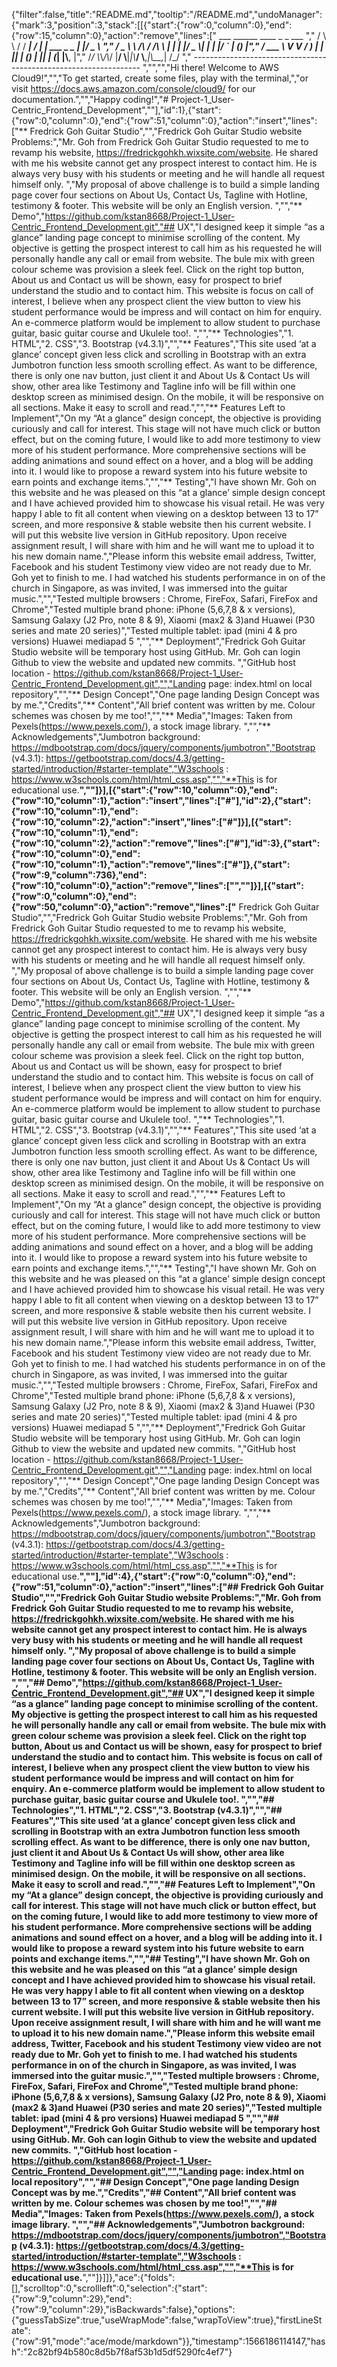 {"filter":false,"title":"README.md","tooltip":"/README.md","undoManager":{"mark":3,"position":3,"stack":[[{"start":{"row":0,"column":0},"end":{"row":15,"column":0},"action":"remove","lines":["         ___        ______     ____ _                 _  ___  ","        / \\ \\      / / ___|   / ___| | ___  _   _  __| |/ _ \\ ","       / _ \\ \\ /\\ / /\\___ \\  | |   | |/ _ \\| | | |/ _` | (_) |","      / ___ \\ V  V /  ___) | | |___| | (_) | |_| | (_| |\\__, |","     /_/   \\_\\_/\\_/  |____/   \\____|_|\\___/ \\__,_|\\__,_|  /_/ "," ----------------------------------------------------------------- ","","","Hi there! Welcome to AWS Cloud9!","","To get started, create some files, play with the terminal,","or visit https://docs.aws.amazon.com/console/cloud9/ for our documentation.","","Happy coding!","# Project-1_User-Centric_Frontend_Development",""],"id":1},{"start":{"row":0,"column":0},"end":{"row":51,"column":0},"action":"insert","lines":["** Fredrick Goh Guitar Studio","","Fredrick Goh Guitar Studio website Problems:","Mr. Goh from Fredrick Goh Guitar Studio requested to me to revamp his website, https://fredrickgohkh.wixsite.com/website. He shared with me his website cannot get any prospect interest to contact him. He is always very busy with his students or meeting and he will handle all request himself only.    ","My proposal of above challenge is to build a simple landing page cover four sections on About Us, Contact Us, Tagline with Hotline, testimony & footer.  This website will be only an English version. ","","** Demo","https://github.com/kstan8668/Project-1_User-Centric_Frontend_Development.git","## UX","I designed keep it simple “as a glance” landing page concept to minimise scrolling of the content.  My objective is getting the prospect interest to call him as his requested he will personally handle any call or email from website.  The bule mix with green colour scheme was provision a sleek feel. Click on the right top button, About us and Contact us will be shown, easy for prospect to brief understand the studio and to contact him. This website is focus on call of interest, I believe when any prospect client the view button to view his student performance would be impress and will contact on him for enquiry. An e-commerce platform would be implement to allow student to purchase guitar, basic guitar course and Ukulele too!. ","","** Technologies","1. HTML","2. CSS","3. Bootstrap (v4.3.1)","","** Features","This site used ‘at a glance’ concept given less click and scrolling in Bootstrap with an extra Jumbotron function less smooth scrolling effect. As want to be difference, there is only one nav button, just client it and About Us & Contact Us will show, other area like Testimony and Tagline info will be fill within one desktop screen as minimised design. On the mobile, it will be responsive on all sections. Make it easy to scroll and read.","","** Features Left to Implement","On my “At a glance” design concept, the objective is providing curiously and call for interest. This stage will not have much click or button effect, but on the coming future, I would like to add more testimony to view more of his student performance. More comprehensive sections will be adding animations and sound effect on a hover, and a blog will be adding into it. I would like to propose a reward system into his future website to earn points and exchange items.","","** Testing","I have shown Mr. Goh on this website and he was pleased on this “at a glance’ simple design concept and I have achieved provided him to showcase his visual retail. He was very happy I able to fit all content when viewing on a desktop between 13 to 17” screen, and more responsive & stable website then his current website.  I will put this website live version in GitHub repository. Upon receive assignment result, I will share with him and he will want me to upload it to his new domain name.","Please inform this website email address, Twitter, Facebook and his student Testimony view video are not ready due to Mr. Goh yet to finish to me.  I had watched his students performance in on of the church in Singapore, as was invited, I was immersed into the guitar music.","","Tested multiple browsers : Chrome, FireFox, Safari, FireFox and Chrome","Tested multiple brand phone: iPhone  (5,6,7,8 & x versions), Samsung Galaxy (J2 Pro, note 8 & 9), Xiaomi (max2 & 3)and Huawei (P30 series and mate 20 series)","Tested multiple tablet: ipad (mini 4 & pro versions) Huawei mediapad 5 ","","** Deployment","Fredrick Goh Guitar Studio website will be temporary host using GitHub. Mr. Goh can login Github to view the website and updated new commits. ","GitHub host location -  https://github.com/kstan8668/Project-1_User-Centric_Frontend_Development.git","","Landing page: index.html on local repository","","** Design Concept","One page landing Design Concept was  by me.","Credits","** Content","All brief content was written by me. Colour schemes was chosen by me too!","","** Media","Images: Taken from Pexels(https://www.pexels.com/), a stock image library. ","","** Acknowledgements","Jumbotron background:  https://mdbootstrap.com/docs/jquery/components/jumbotron","Bootstrap (v4.3.1): https://getbootstrap.com/docs/4.3/getting-started/introduction/#starter-template","W3schools : https://www.w3schools.com/html/html_css.asp","","**This is for educational use.**",""]}],[{"start":{"row":10,"column":0},"end":{"row":10,"column":1},"action":"insert","lines":["#"],"id":2},{"start":{"row":10,"column":1},"end":{"row":10,"column":2},"action":"insert","lines":["#"]}],[{"start":{"row":10,"column":1},"end":{"row":10,"column":2},"action":"remove","lines":["#"],"id":3},{"start":{"row":10,"column":0},"end":{"row":10,"column":1},"action":"remove","lines":["#"]},{"start":{"row":9,"column":736},"end":{"row":10,"column":0},"action":"remove","lines":["",""]}],[{"start":{"row":0,"column":0},"end":{"row":50,"column":0},"action":"remove","lines":["** Fredrick Goh Guitar Studio","","Fredrick Goh Guitar Studio website Problems:","Mr. Goh from Fredrick Goh Guitar Studio requested to me to revamp his website, https://fredrickgohkh.wixsite.com/website. He shared with me his website cannot get any prospect interest to contact him. He is always very busy with his students or meeting and he will handle all request himself only.    ","My proposal of above challenge is to build a simple landing page cover four sections on About Us, Contact Us, Tagline with Hotline, testimony & footer.  This website will be only an English version. ","","** Demo","https://github.com/kstan8668/Project-1_User-Centric_Frontend_Development.git","## UX","I designed keep it simple “as a glance” landing page concept to minimise scrolling of the content.  My objective is getting the prospect interest to call him as his requested he will personally handle any call or email from website.  The bule mix with green colour scheme was provision a sleek feel. Click on the right top button, About us and Contact us will be shown, easy for prospect to brief understand the studio and to contact him. This website is focus on call of interest, I believe when any prospect client the view button to view his student performance would be impress and will contact on him for enquiry. An e-commerce platform would be implement to allow student to purchase guitar, basic guitar course and Ukulele too!. ","** Technologies","1. HTML","2. CSS","3. Bootstrap (v4.3.1)","","** Features","This site used ‘at a glance’ concept given less click and scrolling in Bootstrap with an extra Jumbotron function less smooth scrolling effect. As want to be difference, there is only one nav button, just client it and About Us & Contact Us will show, other area like Testimony and Tagline info will be fill within one desktop screen as minimised design. On the mobile, it will be responsive on all sections. Make it easy to scroll and read.","","** Features Left to Implement","On my “At a glance” design concept, the objective is providing curiously and call for interest. This stage will not have much click or button effect, but on the coming future, I would like to add more testimony to view more of his student performance. More comprehensive sections will be adding animations and sound effect on a hover, and a blog will be adding into it. I would like to propose a reward system into his future website to earn points and exchange items.","","** Testing","I have shown Mr. Goh on this website and he was pleased on this “at a glance’ simple design concept and I have achieved provided him to showcase his visual retail. He was very happy I able to fit all content when viewing on a desktop between 13 to 17” screen, and more responsive & stable website then his current website.  I will put this website live version in GitHub repository. Upon receive assignment result, I will share with him and he will want me to upload it to his new domain name.","Please inform this website email address, Twitter, Facebook and his student Testimony view video are not ready due to Mr. Goh yet to finish to me.  I had watched his students performance in on of the church in Singapore, as was invited, I was immersed into the guitar music.","","Tested multiple browsers : Chrome, FireFox, Safari, FireFox and Chrome","Tested multiple brand phone: iPhone  (5,6,7,8 & x versions), Samsung Galaxy (J2 Pro, note 8 & 9), Xiaomi (max2 & 3)and Huawei (P30 series and mate 20 series)","Tested multiple tablet: ipad (mini 4 & pro versions) Huawei mediapad 5 ","","** Deployment","Fredrick Goh Guitar Studio website will be temporary host using GitHub. Mr. Goh can login Github to view the website and updated new commits. ","GitHub host location -  https://github.com/kstan8668/Project-1_User-Centric_Frontend_Development.git","","Landing page: index.html on local repository","","** Design Concept","One page landing Design Concept was  by me.","Credits","** Content","All brief content was written by me. Colour schemes was chosen by me too!","","** Media","Images: Taken from Pexels(https://www.pexels.com/), a stock image library. ","","** Acknowledgements","Jumbotron background:  https://mdbootstrap.com/docs/jquery/components/jumbotron","Bootstrap (v4.3.1): https://getbootstrap.com/docs/4.3/getting-started/introduction/#starter-template","W3schools : https://www.w3schools.com/html/html_css.asp","","**This is for educational use.**",""],"id":4},{"start":{"row":0,"column":0},"end":{"row":51,"column":0},"action":"insert","lines":["##  Fredrick Goh Guitar Studio","","Fredrick Goh Guitar Studio website Problems:","Mr. Goh from Fredrick Goh Guitar Studio requested to me to revamp his website, https://fredrickgohkh.wixsite.com/website. He shared with me his website cannot get any prospect interest to contact him. He is always very busy with his students or meeting and he will handle all request himself only.    ","My proposal of above challenge is to build a simple landing page cover four sections on About Us, Contact Us, Tagline with Hotline, testimony & footer.  This website will be only an English version. ","","## Demo","https://github.com/kstan8668/Project-1_User-Centric_Frontend_Development.git","## UX","I designed keep it simple “as a glance” landing page concept to minimise scrolling of the content.  My objective is getting the prospect interest to call him as his requested he will personally handle any call or email from website.  The bule mix with green colour scheme was provision a sleek feel. Click on the right top button, About us and Contact us will be shown, easy for prospect to brief understand the studio and to contact him. This website is focus on call of interest, I believe when any prospect client the view button to view his student performance would be impress and will contact on him for enquiry. An e-commerce platform would be implement to allow student to purchase guitar, basic guitar course and Ukulele too!. ","","## Technologies","1. HTML","2. CSS","3. Bootstrap (v4.3.1)","","## Features","This site used ‘at a glance’ concept given less click and scrolling in Bootstrap with an extra Jumbotron function less smooth scrolling effect. As want to be difference, there is only one nav button, just client it and About Us & Contact Us will show, other area like Testimony and Tagline info will be fill within one desktop screen as minimised design. On the mobile, it will be responsive on all sections. Make it easy to scroll and read.","","## Features Left to Implement","On my “At a glance” design concept, the objective is providing curiously and call for interest. This stage will not have much click or button effect, but on the coming future, I would like to add more testimony to view more of his student performance. More comprehensive sections will be adding animations and sound effect on a hover, and a blog will be adding into it. I would like to propose a reward system into his future website to earn points and exchange items.","","## Testing","I have shown Mr. Goh on this website and he was pleased on this “at a glance’ simple design concept and I have achieved provided him to showcase his visual retail. He was very happy I able to fit all content when viewing on a desktop between 13 to 17” screen, and more responsive & stable website then his current website.  I will put this website live version in GitHub repository. Upon receive assignment result, I will share with him and he will want me to upload it to his new domain name.","Please inform this website email address, Twitter, Facebook and his student Testimony view video are not ready due to Mr. Goh yet to finish to me.  I had watched his students performance in on of the church in Singapore, as was invited, I was immersed into the guitar music.","","Tested multiple browsers : Chrome, FireFox, Safari, FireFox and Chrome","Tested multiple brand phone: iPhone  (5,6,7,8 & x versions), Samsung Galaxy (J2 Pro, note 8 & 9), Xiaomi (max2 & 3)and Huawei (P30 series and mate 20 series)","Tested multiple tablet: ipad (mini 4 & pro versions) Huawei mediapad 5 ","","##  Deployment","Fredrick Goh Guitar Studio website will be temporary host using GitHub. Mr. Goh can login Github to view the website and updated new commits. ","GitHub host location -  https://github.com/kstan8668/Project-1_User-Centric_Frontend_Development.git","","Landing page: index.html on local repository","","##  Design Concept","One page landing Design Concept was  by me.","Credits","## Content","All brief content was written by me. Colour schemes was chosen by me too!","","## Media","Images: Taken from Pexels(https://www.pexels.com/), a stock image library. ","","## Acknowledgements","Jumbotron background:  https://mdbootstrap.com/docs/jquery/components/jumbotron","Bootstrap (v4.3.1): https://getbootstrap.com/docs/4.3/getting-started/introduction/#starter-template","W3schools : https://www.w3schools.com/html/html_css.asp","","**This is for educational use.**",""]}]]},"ace":{"folds":[],"scrolltop":0,"scrollleft":0,"selection":{"start":{"row":9,"column":29},"end":{"row":9,"column":29},"isBackwards":false},"options":{"guessTabSize":true,"useWrapMode":false,"wrapToView":true},"firstLineState":{"row":91,"mode":"ace/mode/markdown"}},"timestamp":1566186114147,"hash":"2c82bf94b580c8d5b7f8af53b1d5df5290fc4ef7"}
